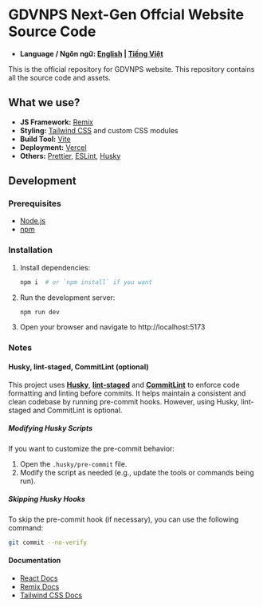 # GDVNPS Next-Gen Offcial Website Source Code

- **Language / Ngôn ngữ: [English](README.md) | [Tiếng Việt](README_vi.md)**

This is the official repository for GDVNPS website. This repository contains all the source code and assets.

## What we use?

- **JS Framework:** [Remix](https://remix.run/)
- **Styling:** [Tailwind CSS](https://tailwindcss.com/) and custom CSS modules
- **Build Tool:** [Vite](https://vite.dev/)
- **Deployment:** [Vercel](https://vercel.com/)
- **Others:** [Prettier](https://prettier.io/), [ESLint](https://eslint.org/), [Husky](https://typicode.github.io/husky/)

## Development

### Prerequisites

- [Node.js](https://nodejs.org/)
- [npm](https://www.npmjs.com/)

### Installation

1. Install dependencies:

   ```bash
   npm i  # or `npm install` if you want
   ```

2. Run the development server:

   ```bash
   npm run dev
   ```

3. Open your browser and navigate to http://localhost:5173

### Notes

#### Husky, lint-staged, CommitLint (optional)

This project uses **[Husky](https://typicode.github.io/husky/)**, **[lint-staged](https://github.com/lint-staged/lint-staged)** and **[CommitLint](commitlint.js.org)** to enforce code formatting and linting before commits. It helps maintain a consistent and clean codebase by running pre-commit hooks. However, using Husky, lint-staged and CommitLint is optional.

##### Modifying Husky Scripts

If you want to customize the pre-commit behavior:

1. Open the `.husky/pre-commit` file.
2. Modify the script as needed (e.g., update the tools or commands being run).

##### Skipping Husky Hooks

To skip the pre-commit hook (if necessary), you can use the following command:

```bash
git commit --no-verify
```

#### Documentation

- [React Docs](https://react.dev/)
- [Remix Docs](https://remix.run/docs/)
- [Tailwind CSS Docs](https://tailwindcss.com/docs/)
